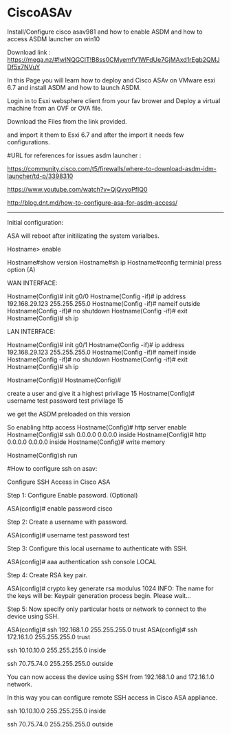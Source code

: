 # CiscoASAv
Install/Configure cisco asav981 and how to enable ASDM and how to access ASDM launcher on win10

Download link : https://mega.nz/#!wINQGCIT!B8ss0CMyemfV1WFdUe7GjMAxd1rEgb2QMJDf5x7NVuY 

In this Page you will learn how to deploy and Cisco ASAv on VMware esxi 6.7 and install ASDM and how to launch ASDM.

Login in to Esxi websphere client from your fav brower and Deploy a virtual machine from an OVF or OVA file.

Download the Files from the link provided.

and import it them to Esxi 6.7 and after the import it needs few configurations.

#URL for references for issues asdm launcher :

https://community.cisco.com/t5/firewalls/where-to-download-asdm-idm-launcher/td-p/3398310

https://www.youtube.com/watch?v=QjQvyoPfIQ0

http://blog.dnt.md/how-to-configure-asa-for-asdm-access/

-------------------------------------------------------------
Initial configuration:

ASA will reboot after initilizating the system varialbes.

Hostname> enable

Hostname#show version
Hostname#sh ip
Hostname#config terminial  press option (A)


WAN INTERFACE:

Hostname(Config)# init g0/0
Hostname(Config -if)# ip address  192.168.29.123 255.255.255.0
Hostname(Config -if)#  nameif outside
Hostname(Config -if)# no shutdown
Hostname(Config -if)# exit
Hostname(Config)# sh ip 

LAN INTERFACE:

Hostname(Config)# init g0/1
Hostname(Config -if)# ip address  192.168.29.123 255.255.255.0
Hostname(Config -if)#  nameif inside
Hostname(Config -if)# no shutdown
Hostname(Config -if)# exit
Hostname(Config)# sh ip 





Hostname(Config)# 
Hostname(Config)# 

create a user and give it a highest privilage 15 
Hostname(Config)# username test password test privilage 15 

we get the ASDM preloaded on this version 

So enabling http access
Hostname(Config)# http server enable
Hostname(Config)# ssh 0.0.0.0 0.0.0.0 inside 
Hostname(Config)# http 0.0.0.0 0.0.0.0 inside 
Hostname(Config)# write memory 


Hostname(Config)sh run




#How to configure ssh on asav:

Configure SSH Access in Cisco ASA

Step 1: Configure Enable password. (Optional)

ASA(config)# enable password cisco

Step 2: Create a username with password.

ASA(config)# username test password test

Step 3: Configure this local username to authenticate with SSH.

ASA(config)# aaa authentication ssh console LOCAL

Step 4: Create RSA key pair.

ASA(config)# crypto key generate rsa modulus 1024
INFO: The name for the keys will be: 
Keypair generation process begin. Please wait...

Step 5: Now specify only particular hosts or network to connect to the device using SSH.

ASA(config)# ssh 192.168.1.0 255.255.255.0 trust
ASA(config)# ssh 172.16.1.0 255.255.255.0 trust

ssh 10.10.10.0 255.255.255.0 inside

ssh 70.75.74.0 255.255.255.0 outside


You can now access the device using SSH from 192.168.1.0 and 172.16.1.0 network.

In this way you can configure remote SSH access in Cisco ASA appliance.

ssh 10.10.10.0 255.255.255.0 inside

ssh 70.75.74.0 255.255.255.0 outside
